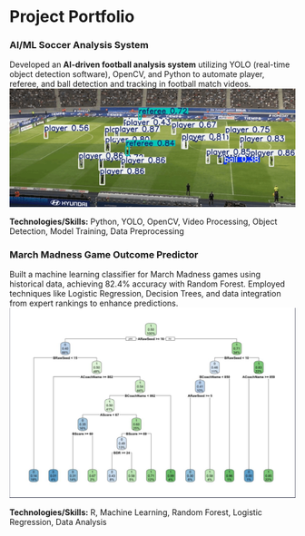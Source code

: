 # Project Portfolio

### AI/ML Soccer Analysis System
Developed an **AI-driven football analysis system** utilizing YOLO (real-time object detection software), OpenCV, and Python to automate player, referee, and ball detection and tracking in football match videos.
![Demo Video](images/FootballAnalysis.gif)

**Technologies/Skills:** Python, YOLO, OpenCV, Video Processing, Object Detection, Model Training, Data Preprocessing

### March Madness Game Outcome Predictor
Built a machine learning classifier for March Madness games using historical data, achieving 82.4% accuracy with Random Forest. Employed techniques like Logistic Regression, Decision Trees, and data integration from expert rankings to enhance predictions. 
![Decision Tree img](images/marchmadness-decisiontree.png)

**Technologies/Skills:** R, Machine Learning, Random Forest, Logistic Regression, Data Analysis
